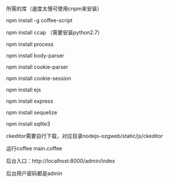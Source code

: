 所需的库（速度太慢可使用cnpm来安装）

npm install -g coffee-script

npm install ccap （需要安装python2.7）

npm install process

npm install body-parser

npm install cookie-parser

npm install cookie-session

npm install ejs

npm install express

npm install sequelize

npm install sqlite3


ckeditor需要自行下载，对应目录nodejs-ozgweb/static/js/ckeditor


运行coffee main.coffee

后台入口：http://localhost:8000/admin/index

后台用户密码都是admin
